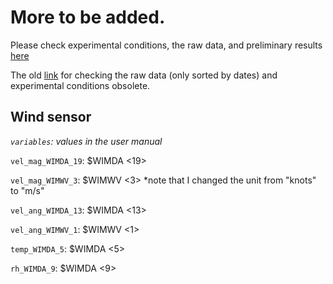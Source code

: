 # More to be added.

Please check experimental conditions, the raw data, and preliminary results [here](https://jiayuli.shinyapps.io/analysis_inter_unit_tranmission/)

The old [link](https://jiayuliaq.shinyapps.io/check_raw_data_shiny/) for checking the raw data (only sorted by dates) and experimental conditions obsolete.



## Wind sensor 
*`variables`: values in the user manual*

`vel_mag_WIMDA_19`: $WIMDA <19>

`vel_mag_WIMWV_3`: $WIMWV <3>  *note that I changed the unit from "knots" to "m/s"

`vel_ang_WIMDA_13`: $WIMDA <13>

`vel_ang_WIMWV_1`: $WIMWV <1>

`temp_WIMDA_5`: $WIMDA <5>

`rh_WIMDA_9`: $WIMDA <9>